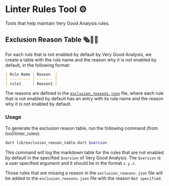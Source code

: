 # Linter Rules Tool ⚙️

Tools that help maintain Very Good Analysis rules.

## Exclusion Reason Table 🗞️👨‍⚖️

For each rule that is not enabled by default by Very Good Analysis, we create a table with the rule name and the reason why it is not enabled by default, in the following format:

```md
| Rule Name | Reason  |
| --------- | ------- |
| rule1     | Reason1 |
```

The reasons are defined in the [`exclusion_reasons.json`](exclusion_reasons.json) file, where each rule that is not enabled by default has an entry with its rule name and the reason why it is not enabled by default.

### Usage

To generate the exclusion reason table, run the following command (from tool/linter_rules):

```sh
dart lib/exclusion_reason_table.dart $version
```

This command will log the markdown table for the rules that are not enabled by default in the specified `$version` of Very Good Analysis. The `$version` is a user specified argument and it should be in the format `x.y.z`.

Those rules that are missing a reason in the `exclusion_reasons.json` file will be added to the `exclusion_reasons.json` file with the reason `Not specified`.

